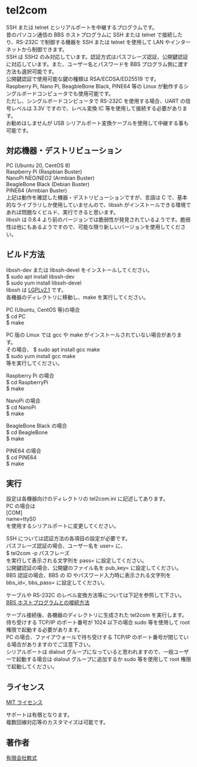 tel2com
====

SSH または telnet とシリアルポートを中継するプログラムです。  
昔のパソコン通信の BBS ホストプログラムに SSH または telnet で接続したり、RS-232C で制御する機器を SSH または telnet を使用して LAN やインターネットから制御できます。  
SSH は SSH2 のみ対応しています。認証方式はパスフレーズ認証、公開鍵認証に対応しています。また、ユーザー名とパスワードを BBS プログラム側に渡す方法も選択可能です。  
公開鍵認証で使用可能な鍵の種類は RSA/ECDSA/ED25519 です。  
Raspberry Pi, Nano Pi, BeagbleBone Black, PINE64 等の Linux が動作するシングルボードコンピュータでも使用可能です。  
ただし、シングルボードコンピュータで RS-232C を使用する場合、UART の信号レベルは 3.3V ですので、レベル変換 IC 等を使用して接続する必要があります。  
お勧めはしませんが USB シリアルポート変換ケーブルを使用して中継する事も可能です。  

## 対応機器・デストリビューション
PC (Ubuntu 20, CentOS 8)  
Raspberry Pi (Raspbian Buster)  
NanoPi NEO/NEO2 (Armbian Buster)  
BeagleBone Black (Debian Buster)  
PINE64 (Armbian Buster)  
上記は動作を確認した機器・デストリビューションですが、言語は C で、基本的なライブラリしか使用していませんので、libssh がインストールできる環境であれば問題なくビルド、実行できると思います。  
libssh は 0.8.4 より前のバージョンでは脆弱性が発見されているようです。脆弱性は他にもあるようですので、可能な限り新しいバージョンを使用してください。  

## ビルド方法
libssh-dev または libssh-devel をインストールしてください。  
$ sudo apt install libssh-dev  
$ sudo yum install libssh-devel  
libssh は [LGPLv2.1](https://www.gnu.org/licenses/old-licenses/lgpl-2.1.html) です。  
各機器のディレクトリに移動し、make を実行してください。  

PC (Ubuntu, CentOS 等)の場合  
$ cd PC  
$ make  

PC 版の Linux では gcc や make がインストールされていない場合があります。  
その場合、
$ sudo apt install gcc make  
$ sudo yum install gcc make  
等を実行してください。  

Raspberry Pi の場合  
$ cd RaspberryPi  
$ make  

NanoPi の場合  
$ cd NanoPi  
$ make  

BeagleBone Black の場合  
$ cd BeagleBone  
$ make  

PINE64 の場合  
$ cd PINE64  
$ make  

## 実行
設定は各機器向けのディレクトリの tel2com.ini に記述してあります。  
PC の場合は  
[COM]  
name=ttyS0  
を使用するシリアルポートに変更してください。  

SSH については認証方法の各項目の設定が必要です。  
パスフレーズ認証の場合、ユーザー名を user= に、  
$ tel2com -p パスフレーズ  
を実行して表示される文字列を pass= に設定してください。  
公開鍵認証の場合、公開鍵のファイル名を pub_key= に設定してください。  
BBS 認証の場合、BBS の ID やパスワード入力時に表示される文字列を bbs_id=, bbs_pass= に設定してください。  

ケーブルや RS-232C のレベル変換方法等については下記を参照して下さい。  
[BBS ホストプログラムとの接続方法](https://www.nanshiki.co.jp/software/t2c_connect.html)

ケーブル接続後、各機器のディレクトリに生成された tel2com を実行します。  
待ち受けする TCP/IP のポート番号が 1024 以下の場合 sudo 等を使用して root 権限で起動する必要があります。  
PC の場合、ファイアウォールで待ち受けする TCP/IP のポート番号が閉じている場合がありますのでご注意下さい。  
シリアルポートは dialout グループになっていると思われますので、一般ユーザーで起動する場合は dialout グループに追加するか sudo 等を使用して root 権限で起動してください。  

## ライセンス

[MIT ライセンス](https://github.com/tcnksm/tool/blob/master/LICENCE)

サポートは有償となります。  
複数回線対応等のカスタマイズは可能です。  

## 著作者

[有限会社軟式](https://www.nanshiki.co.jp)
